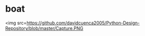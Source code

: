<h1>boat</h1>

<img src=https://github.com/davidcuenca2005/Python-Design-Repository/blob/master/Capture.PNG
